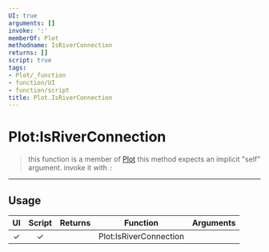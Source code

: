 ```yaml
---
UI: true
arguments: []
invoke: ':'
memberOf: Plot
methodname: IsRiverConnection
returns: []
script: true
tags:
- Plot/_function
- function/UI
- function/script
title: Plot.IsRiverConnection
---
```

# Plot:IsRiverConnection
> this function is a member of [Plot](civ-6/lua/Plot.md)
> this method expects an implicit "self" argument. invoke it with `:`
-----
## Usage
|  UI | Script | Returns | Function | Arguments |
|:---:|:------:|-------:|:--------:|:---------|
|✓|✓||Plot:IsRiverConnection||
